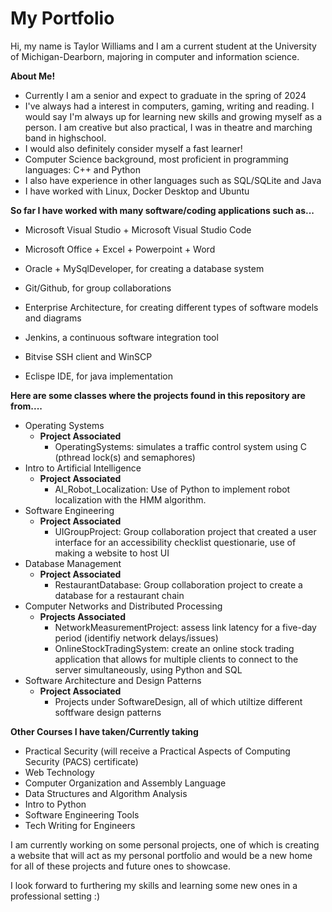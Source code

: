 # My Portfolio
Hi, my name is Taylor Williams and I am a current student at the University of Michigan-Dearborn, majoring in computer and information science.


**About Me!**
- Currently I am a senior and expect to graduate in the spring of 2024 
- I've always had a interest in computers, gaming, writing and reading. I would say I'm always up for learning new skills and growing myself as a person. I am creative but also practical, I was in theatre and marching band in highschool.
- I would also definitely consider myself a fast learner!
- Computer Science background, most proficient in programming languages: C++ and Python 
- I also have experience in other languages such as SQL/SQLite and Java
- I have worked with Linux, Docker Desktop and Ubuntu 


**So far I have worked with many software/coding applications such as...**
- Microsoft Visual Studio + Microsoft Visual Studio Code
- Microsoft Office + Excel + Powerpoint + Word
- Oracle + MySqlDeveloper, for creating a database system
- Git/Github, for group collaborations

- Enterprise Architecture, for creating different types of software models and diagrams
- Jenkins, a continuous software integration tool
- Bitvise SSH client and WinSCP
- Eclispe IDE, for java implementation


**Here are some classes where the projects found in this repository are from....**

- Operating Systems 
   - **Project Associated**
       - OperatingSystems: simulates a traffic control system using C (pthread lock(s) and semaphores)
- Intro to Artificial Intelligence
   - **Project Associated**
       - AI_Robot_Localization: Use of Python to implement robot localization with the HMM algorithm.
- Software Engineering
   - **Project Associated**
       - UIGroupProject: Group collaboration project that created a user interface for an accessibility checklist questionarie, use of making a website to host UI
- Database Management 
   - **Project Associated**
       - RestaurantDatabase: Group collaboration project to create a database for a restaurant chain
- Computer Networks and Distributed Processing
   - **Projects Associated**
      - NetworkMeasurementProject: assess link latency for a five-day period (identifiy network delays/issues)
      - OnlineStockTradingSystem: create an online stock trading application that allows for multiple clients to connect to the server simultaneously, using Python 
      and SQL
- Software Architecture and Design Patterns
   - **Project Associated**
      - Projects under SoftwareDesign, all of which utiltize different softfware design patterns


**Other Courses I have taken/Currently taking**
- Practical Security (will receive a Practical Aspects of Computing Security (PACS) certificate)
- Web Technology
- Computer Organization and Assembly Language
- Data Structures and Algorithm Analysis
- Intro to Python
- Software Engineering Tools
- Tech Writing for Engineers



I am currently working on some personal projects, one of which is creating a website that will act as my personal portfolio and would be a new home for all of these projects and future ones to showcase. 

I look forward to furthering my skills and learning some new ones in a professional setting :)


